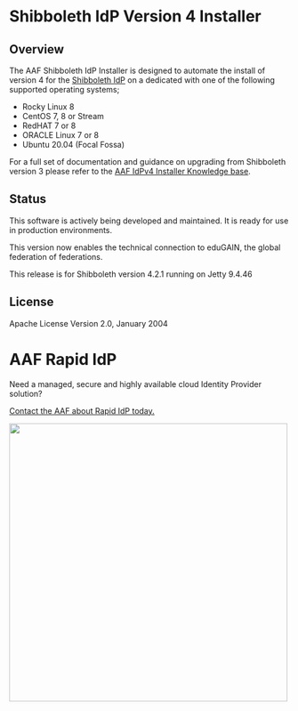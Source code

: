 # Shibboleth IdP Version 4 Installer

## Overview
The AAF Shibboleth IdP Installer is designed to automate the install of version 4 for the [Shibboleth IdP](https://shibboleth.atlassian.net/wiki/spaces/IDP4/overview) on a dedicated with one of the following supported operating systems;
* Rocky Linux 8
* CentOS 7, 8 or Stream
* RedHAT 7 or 8
* ORACLE Linux 7 or 8
* Ubuntu 20.04 (Focal Fossa)

For a full set of documentation and guidance on upgrading from Shibboleth version 3 please refer to the [AAF IdPv4 Installer Knowledge base](https://aaf.freshdesk.com/support/solutions/articles/19000120020-shibboleth-idpv4-installer).

## Status
This software is actively being developed and maintained. It is ready for use in production environments.

This version now enables the technical connection to eduGAIN, the global federation of federations.

This release is for Shibboleth version 4.2.1 running on Jetty 9.4.46

## License
Apache License Version 2.0, January 2004

# AAF Rapid IdP

Need a managed, secure and highly available cloud Identity Provider solution?

[Contact the AAF about Rapid IdP today.](https://aaf.edu.au/rapid/)

[<img src="https://aaf.edu.au/images/Rapid-IdP.png"  width="500"/>](https://aaf.edu.au/rapid/)

